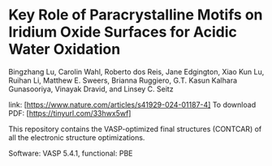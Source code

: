 # Key Role of Paracrystalline Motifs on Iridium Oxide Surfaces for Acidic Water Oxidation
Bingzhang Lu, Carolin Wahl, Roberto dos Reis, Jane Edgington, Xiao Kun Lu, Ruihan Li, Matthew E. Sweers, Brianna Ruggiero, G.T. Kasun Kalhara Gunasooriya, Vinayak Dravid, and Linsey C. Seitz

link: [https://www.nature.com/articles/s41929-024-01187-4]
To download PDF: [https://tinyurl.com/33hwx5wf] 

This repository contains the VASP-optimized final structures (CONTCAR) of all the electronic structure optimizations.

Software: VASP 5.4.1, functional: PBE

